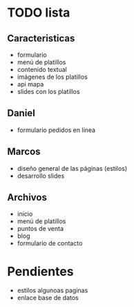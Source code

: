 # TODO lista

## Caracteristicas
* formulario
* menú de platillos
* contenido textual
* imágenes de los platillos
* api mapa
* slides con los platillos

## Daniel
* formulario pedidos en linea

## Marcos
* diseño general de las páginas (estilos)
* desarrollo slides

## Archivos
* inicio
* menú de platillos
* puntos de venta
* blog
* formulario de contacto
# Pendientes
* estilos algunoas paginas
* enlace base de datos

